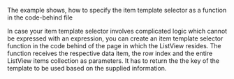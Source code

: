 The example shows, how to specify the item template selector as a function in the code-behind file

In case your item template selector involves complicated logic which cannot be expressed with an expression, you can create an item template selector function in the code behind of the page in which the ListView resides. The function receives the respective data item, the row index and the entire ListView items collection as parameters. It has to return the the key of the template to be used based on the supplied information.

<snippet id='listview-create-selector-function-xml'/>
<snippet id='listview-create-selector-function-code'/>
<snippet id='listview-create-selector-function-code-ts'/>

<snippet id='list-view-multy-template-xml'/>
<snippet id='list-view-multy-template-code'/>
<snippet id='list-view-multy-template-code-ts'/>
